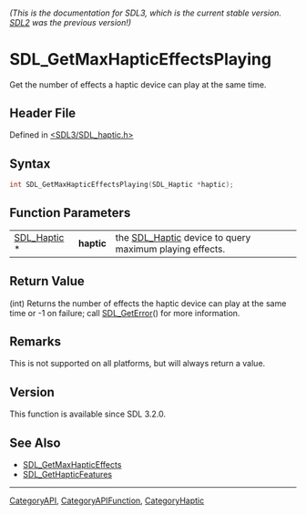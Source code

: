 ###### (This is the documentation for SDL3, which is the current stable version. [SDL2](https://wiki.libsdl.org/SDL2/) was the previous version!)
# SDL_GetMaxHapticEffectsPlaying

Get the number of effects a haptic device can play at the same time.

## Header File

Defined in [<SDL3/SDL_haptic.h>](https://github.com/libsdl-org/SDL/blob/main/include/SDL3/SDL_haptic.h)

## Syntax

```c
int SDL_GetMaxHapticEffectsPlaying(SDL_Haptic *haptic);
```

## Function Parameters

|                            |            |                                                                       |
| -------------------------- | ---------- | --------------------------------------------------------------------- |
| [SDL_Haptic](SDL_Haptic) * | **haptic** | the [SDL_Haptic](SDL_Haptic) device to query maximum playing effects. |

## Return Value

(int) Returns the number of effects the haptic device can play at the same
time or -1 on failure; call [SDL_GetError](SDL_GetError)() for more
information.

## Remarks

This is not supported on all platforms, but will always return a value.

## Version

This function is available since SDL 3.2.0.

## See Also

- [SDL_GetMaxHapticEffects](SDL_GetMaxHapticEffects)
- [SDL_GetHapticFeatures](SDL_GetHapticFeatures)

----
[CategoryAPI](CategoryAPI), [CategoryAPIFunction](CategoryAPIFunction), [CategoryHaptic](CategoryHaptic)


